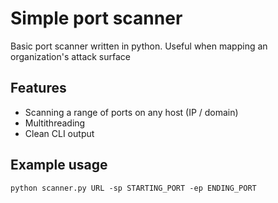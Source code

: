 # Simple port scanner

Basic port scanner written in python. Useful when mapping an organization's attack surface

## Features

- Scanning a range of ports on any host (IP / domain)
- Multithreading
- Clean CLI output

## Example usage

`python scanner.py URL -sp STARTING_PORT -ep ENDING_PORT`